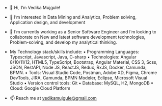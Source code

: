 - 👋 Hi, I’m Vedika Mujgule! 
- 👀 I’m interested in Data Mining and Analytics, Problem solving, Application design, and development
- 🌱 I’m currently working as a Senior Software Engineer and I’m looking to collaborate on New and latest software development technologies, Problem-solving, and develop my analytical thinking. 
- My Technology stack/skills include:
▪ Programming Languages: Typescript, Javascript, Java, C-sharp
▪ Technologies: Angular 8/10/11/12, HTML5, TypeScript, Bootstrap, Angular Material, CSS 3, Scss, JSON, RestAPI, Node JS, ReactJS, Redux, RxJS, Docker, Camunda, BPMN.
▪ Tools: Visual Studio Code, Postman, Adobe XD, Figma, Chrome DevTools, JIRA, Camunda, BPMN Modeler, Eclipse, Microsoft Visual Studio
▪ Version control tools: Git
▪ Database: MySQL, H2, MongoDB
▪ Cloud: Google Cloud Platform

- 📫 Reach me at vedikamujgule@gmail.com

<!---
vedikamujgule/vedikamujgule is a ✨ special ✨ repository because its `README.md` (this file) appears on your GitHub profile.
You can click the Preview link to take a look at your changes.
--->
